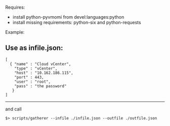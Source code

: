 Requires:

* install python-pyvmomi from devel:languages:python
* install missing requirements: python-six and python-requests

Example:

Use as infile.json:
-----------------------------------------
```
[
  { "name" : "Cloud vCenter",
    "type" : "vCenter",
    "host" : "10.162.186.115",
    "port" : 443,
    "user" : "root",
    "pass" : "the password"
   }
]
```
-----------------------------------------

and call

```
$> scripts/gatherer --infile ./infile.json --outfile ./outfile.json
```

